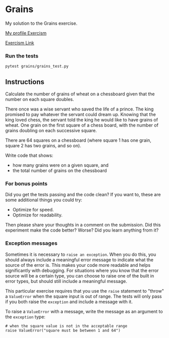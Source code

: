 # Grains

My solution to the Grains exercise.

[My profile Exercism](https://exercism.org/profiles/stefanilima)

[Exercism Link](https://exercism.org/tracks/python/exercises/grains)

### Run the tests

`pytest grains/grains_test.py`

## Instructions

Calculate the number of grains of wheat on a chessboard given that the number on each square doubles.

There once was a wise servant who saved the life of a prince. The king promised to pay whatever the servant could dream up. Knowing that the king loved chess, the servant told the king he would like to have grains of wheat. One grain on the first square of a chess board, with the number of grains doubling on each successive square.

There are 64 squares on a chessboard (where square 1 has one grain, square 2 has two grains, and so on).

Write code that shows:

- how many grains were on a given square, and
- the total number of grains on the chessboard

### For bonus points

Did you get the tests passing and the code clean? If you want to, these are some additional things you could try:

- Optimize for speed.
- Optimize for readability.

Then please share your thoughts in a comment on the submission. Did this experiment make the code better? Worse? Did you learn anything from it?

### Exception messages

Sometimes it is necessary to `raise an exception`. When you do this, you should always include a meaningful error message to indicate what the source of the error is. This makes your code more readable and helps significantly with debugging. For situations where you know that the error source will be a certain type, you can choose to raise one of the built in error types, but should still include a meaningful message.

This particular exercise requires that you use the `raise` statement to "throw" a `ValueError` when the square input is out of range. The tests will only pass if you both raise the `exception` and include a message with it.

To raise a `ValueError` with a message, write the message as an argument to the `exception` type:

```
# when the square value is not in the acceptable range        
raise ValueError("square must be between 1 and 64")
```